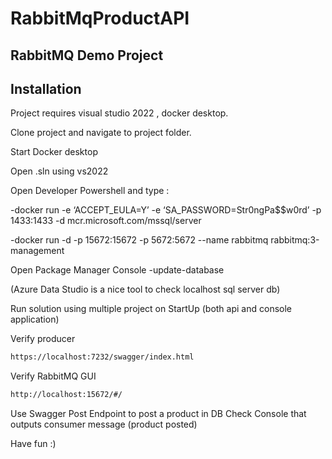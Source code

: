 # RabbitMqProductAPI
## RabbitMQ Demo Project

## Installation

Project requires visual studio 2022 , docker desktop.

Clone project and navigate to project folder.

Start Docker desktop

Open .sln using vs2022

Open Developer Powershell and type :

 -docker run -e ‘ACCEPT_EULA=Y’ -e ‘SA_PASSWORD=Str0ngPa$$w0rd’ -p 1433:1433 -d mcr.microsoft.com/mssql/server
 
 -docker run -d -p 15672:15672 -p 5672:5672 --name rabbitmq rabbitmq:3-management 


Open Package Manager Console
-update-database

(Azure Data Studio is a nice tool to check localhost sql server db)

Run solution using multiple project on StartUp (both api and console application)

Verify producer
```sh
https://localhost:7232/swagger/index.html
```
Verify RabbitMQ GUI
```sh
http://localhost:15672/#/
```

Use Swagger Post Endpoint to post a product in DB
Check Console that outputs consumer message (product posted)

Have fun :)

